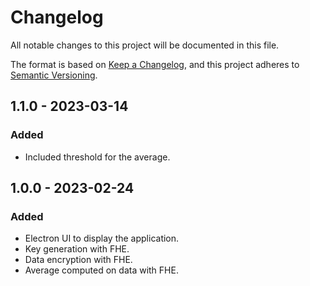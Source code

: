# Changelog

All notable changes to this project will be documented in this file.

The format is based on [Keep a Changelog](https://keepachangelog.com/en/1.0.0/),
and this project adheres to [Semantic Versioning](https://semver.org/spec/v2.0.0.html).

## 1.1.0 - 2023-03-14

### Added
* Included threshold for the average.

## 1.0.0 - 2023-02-24

### Added
* Electron UI to display the application.
* Key generation with FHE.
* Data encryption with FHE.
* Average computed on data with FHE.
